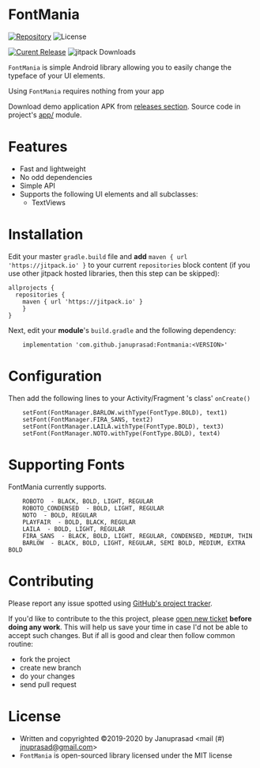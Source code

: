 FontMania
=====

 [![Repository](https://img.shields.io/badge/repo-GitHub-blue.svg)](https://github.com/januprasad/Fontmania)
 ![License](https://img.shields.io/github/license/MarcinOrlowski/fonty.svg)
 
 [![Curent Release](https://jitpack.io/v/MarcinOrlowski/fonty.svg)](https://jitpack.io/#januprasad/Fontmania)
 ![jitpack Downloads](https://jitpack.io/v/januprasad/Fontmania/month.svg)



 `FontMania` is simple Android library allowing you to easily change the typeface
 of your UI elements.

 Using `FontMania` requires  nothing from your app

 Download demo application APK from [releases section](https://github.com/januprasad/Fontmania/releases).
 Source code in project's [app/](https://github.com/januprasad/Fontmania/tree/master/app/src/main) module.

Features
========

 - Fast and lightweight
 - No odd dependencies
 - Simple API
 - Supports the following UI elements and all subclasses:
   * TextViews


Installation
============

 Edit your master `gradle.build` file and **add** `maven { url 'https://jitpack.io' }` to your current
 `repositories` block content (if you use other jitpack hosted libraries, then this step can be skipped):

    allprojects {
      repositories {
        maven { url 'https://jitpack.io' }
        }
    }

 Next, edit your **module**'s `build.gradle` and the following dependency:
        
        implementation 'com.github.januprasad:Fontmania:<VERSION>'

Configuration
=============

 Then add the following lines to your Activity/Fragment 's class' `onCreate()`

        setFont(FontManager.BARLOW.withType(FontType.BOLD), text1)
        setFont(FontManager.FIRA_SANS, text2)
        setFont(FontManager.LAILA.withType(FontType.BOLD), text3)
        setFont(FontManager.NOTO.withType(FontType.BOLD), text4)
        
Supporting Fonts
================

  FontMania currently supports.
  
        ROBOTO  - BLACK, BOLD, LIGHT, REGULAR
        ROBOTO_CONDENSED  - BOLD, LIGHT, REGULAR
        NOTO  - BOLD, REGULAR
        PLAYFAIR  - BOLD, BLACK, REGULAR
        LAILA  - BOLD, LIGHT, REGULAR
        FIRA_SANS  - BLACK, BOLD, LIGHT, REGULAR, CONDENSED, MEDIUM, THIN
        BARLOW  - BLACK, BOLD, LIGHT, REGULAR, SEMI BOLD, MEDIUM, EXTRA BOLD
        

Contributing
============

 Please report any issue spotted using [GitHub's project tracker](https://github.com/Januprasad/FontMania/issues).

 If you'd like to contribute to the this project, please [open new ticket](https://github.com/Januprasad/FontMania/issues)
 **before doing any work**. This will help us save your time in case I'd not be able to accept such changes. But if all is good and
 clear then follow common routine:

  * fork the project
  * create new branch
  * do your changes
  * send pull request


License
=======

  * Written and copyrighted &copy;2019-2020 by  Januprasad <mail (#) jnuprasad@gmail.com>
  * `FontMania` is open-sourced library licensed under the MIT license

